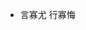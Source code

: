 - 言寡尤 行寡悔

<!---
zjy020311/zjy020311 is a ✨ special ✨ repository because its `README.md` (this file) appears on your GitHub profile.
You can click the Preview link to take a look at your changes.
--->
